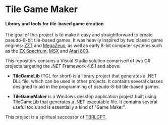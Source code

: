 # Tile Game Maker
#### Library and tools for tile-based game creation

The goal of this project is to make it easy and straightforward to create pseudo-8-bit tile-based games. It was heavily inspired by two classic game engines: [ZZT](https://museumofzzt.com/) and [MegaZeux](https://vault.digitalmzx.net/index.php), as well as early 8-bit computer systems such as the [ZX Spectrum](https://en.wikipedia.org/wiki/ZX_Spectrum), [MSX](https://en.wikipedia.org/wiki/MSX) and [Atari 800](https://en.wikipedia.org/wiki/Atari_8-bit_family).

This repository contains a Visual Studio solution comprised of two C# projects targeting the .NET Framework 4.6.1 and above:

- **TileGameLib** (TGL for short) is a library project that generates a .NET DLL file, which can be used in other projects. It contains several classes designed to aid in the programming of pseudo-8-bit tile-based games.

- **TileGameMaker** is a Windows desktop application project built using TileGameLib that generates a .NET executable file. It contains several useful tools and is essentially a kind of "Game Maker".

This project is a spiritual successor of [TBRLGPT](https://github.com/FernandoAiresCastello/TBRLGPT).
